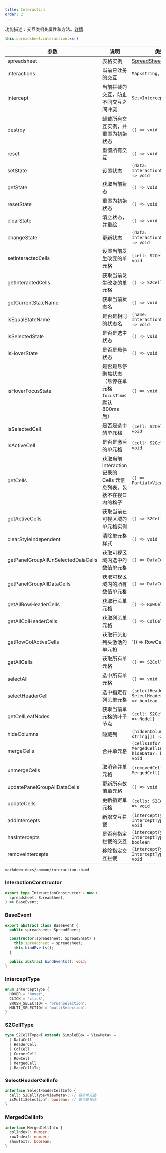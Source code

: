 ```yaml
---
title: Interaction
order: 2
---
```


功能描述：交互类相关属性和方法。[详情](https://github.com/antvis/S2/blob/master/packages/s2-core/src/interaction/root.ts)

```ts
this.spreadsheet.interaction.xx()
```

| 参数 | 说明 | 类型 |
| --- | --- | --- |
| spreadsheet | 表格实例 | [SpreadSheet](/zh/docs/api/basic-class/spreadsheet) |
| interactions | 当前已注册的交互 | `Map<string, BaseEvent>` |
| intercept | 当前拦截的交互，防止不同交互之间冲突 | `Set<Intercept>` |
| destroy | 卸载所有交互实例，并重置为初始状态 | `() => void` |
| reset | 重置所有交互 | `() => void` |
| setState | 设置状态 | `(data: InteractionStateInfo) => void` |
| getState | 获取当前状态 | `() => void` |
| resetState | 重置为初始状态 | `() => void` |
| clearState | 清空状态，并重绘 | `() => void` |
| changeState | 更新状态 | `(data: InteractionStateInfo) => void` |
| setInteractedCells | 设置当前发生改变的单元格 | `(cell: S2CellType) => void` |
| getInteractedCells | 获取当前发生改变的单元格 | `() => S2CellType[]` |
| getCurrentStateName | 获取当前状态名 | `() => void` |
| isEqualStateName | 是否是相同的状态名 | `(name: InteractionStateName) => void` |
| isSelectedState | 是否是选中状态 | `() => void` |
| isHoverState | 是否是悬停状态 | `() => void` |
| isHoverFocusState | 是否是悬停聚焦状态 （悬停在单元格 `focusTime`: 默认800ms 后） | `() => void` |
| isSelectedCell | 是否是选中的单元格 | `(cell: S2CellType) => void` |
| isActiveCell | 是否是激活的单元格 | `(cell: S2CellType) => void` |
| getCells | 获取当前 interaction 记录的 Cells 元信息列表，包括不在视口内的格子 | `() => Partial<ViewMeta>[]` |
| getActiveCells | 获取当前在可视区域的单元格实例 | `() => S2CellType[]` |
| clearStyleIndependent | 清除单元格样式 | `() => void` |
| getPanelGroupAllUnSelectedDataCells | 获取可视区域内选中的数值单元格 | `() => DataCell[]` |
| getPanelGroupAllDataCells | 获取可视区域内的所有数值单元格 | `() => DataCell[]` |
| getAllRowHeaderCells | 获取行头单元格 | `() => RowCell[]` |
| getAllColHeaderCells | 获取列头单元格 | `() => ColCell[]` |
| getRowColActiveCells | 获取行头和列头激活的单元格 | `() => RowCell[] | ColCell[]` |
| getAllCells | 获取所有单元格 | `() => S2CellType[]` |
| selectAll | 选中所有单元格 | `() => void` |
| selectHeaderCell | 选中指定行列头单元格 | `(selectHeaderCellInfo: SelectHeaderCellInfo) => boolean` |
| getCellLeafNodes | 获取当前单元格的叶子节点 | `(cell: S2CellType[]) => Node[]` |
| hideColumns | 隐藏列 | `(hiddenColumnFields: string[]) => void` |
| mergeCells | 合并单元格 | `(cellsInfo?: MergedCellInfo[], hideData?: boolean) => void` |
| unmergeCells | 取消合并单元格 | `(removedCells: MergedCell) => void` |
| updatePanelGroupAllDataCells | 更新所有数值单元格 | `() => void` |
| updateCells | 更新指定单元格 | `(cells: S2CellType[]) => void` |
| addIntercepts | 新增交互拦截 | `(interceptTypes: InterceptType[]) => void` |
| hasIntercepts | 是否有指定拦截的交互 | `(interceptTypes: InterceptType[]) => boolean` |
| removeIntercepts | 移除指定交互拦截 | `(interceptTypes: InterceptType[]) => void` |

`markdown:docs/common/interaction.zh.md`

### InteractionConstructor

```ts
export type InteractionConstructor = new (
  spreadsheet: SpreadSheet,
) => BaseEvent;

```

### BaseEvent

```ts
export abstract class BaseEvent {
  public spreadsheet: SpreadSheet;

  constructor(spreadsheet: SpreadSheet) {
    this.spreadsheet = spreadsheet;
    this.bindEvents();
  }

  public abstract bindEvents(): void;
}
```

### InterceptType

```ts
enum InterceptType {
  HOVER = 'hover',
  CLICK = 'click',
  BRUSH_SELECTION = 'brushSelection',
  MULTI_SELECTION = 'multiSelection',
}
```

### S2CellType

```ts
type S2CellType<T extends SimpleBBox = ViewMeta> =
  | DataCell
  | HeaderCell
  | ColCell
  | CornerCell
  | RowCell
  | MergedCell
  | BaseCell<T>;
```

### SelectHeaderCellInfo

```ts
interface SelectHeaderCellInfo {
  cell: S2CellType<ViewMeta>; // 目标单元格
  isMultiSelection?: boolean; // 是否是多选
}
```

### MergedCellInfo

```ts
interface MergedCellInfo {
  colIndex?: number;
  rowIndex?: number;
  showText?: boolean;
}
```
